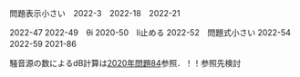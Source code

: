 問題表示小さい　2022-3　2022-18　2022-21

2022-47
2022-49　θi
2020-50　li止める
2022-52　問題式小さい
2022-54
2022-59
2021-86  　<p></p>騒音源の数によるdB計算は<a href="../../2020/2020_3/2020-84.html" target="_blank" rel="noopener noreferrer">2020年問題84</a>参照．！！参照先検討